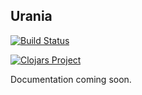 ## Urania

[![Build Status](https://travis-ci.org/funcool/urania.svg?branch=master)](https://travis-ci.org/funcool/urania)

[![Clojars Project](http://clojars.org/urania/latest-version.svg)](http://clojars.org/urania)


Documentation coming soon.
